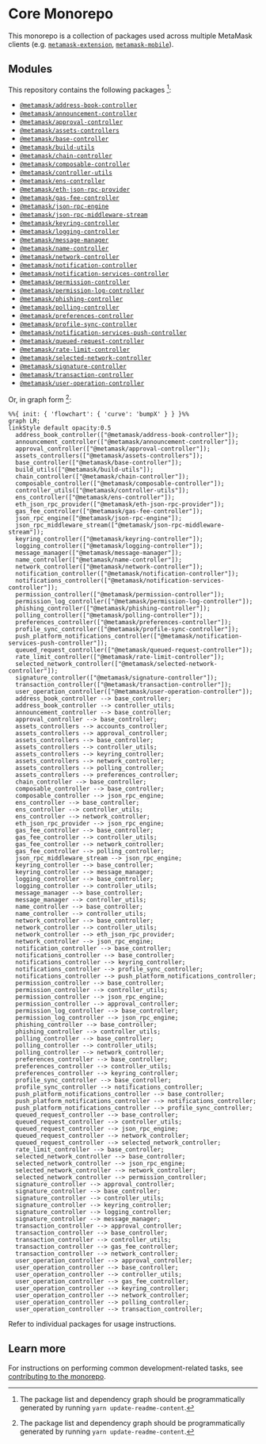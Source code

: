 # Core Monorepo

This monorepo is a collection of packages used across multiple MetaMask clients (e.g. [`metamask-extension`](https://github.com/MetaMask/metamask-extension/), [`metamask-mobile`](https://github.com/MetaMask/metamask-mobile/)).

## Modules

This repository contains the following packages [^fn1]:

<!-- start package list -->

- [`@metamask/address-book-controller`](packages/address-book-controller)
- [`@metamask/announcement-controller`](packages/announcement-controller)
- [`@metamask/approval-controller`](packages/approval-controller)
- [`@metamask/assets-controllers`](packages/assets-controllers)
- [`@metamask/base-controller`](packages/base-controller)
- [`@metamask/build-utils`](packages/build-utils)
- [`@metamask/chain-controller`](packages/chain-controller)
- [`@metamask/composable-controller`](packages/composable-controller)
- [`@metamask/controller-utils`](packages/controller-utils)
- [`@metamask/ens-controller`](packages/ens-controller)
- [`@metamask/eth-json-rpc-provider`](packages/eth-json-rpc-provider)
- [`@metamask/gas-fee-controller`](packages/gas-fee-controller)
- [`@metamask/json-rpc-engine`](packages/json-rpc-engine)
- [`@metamask/json-rpc-middleware-stream`](packages/json-rpc-middleware-stream)
- [`@metamask/keyring-controller`](packages/keyring-controller)
- [`@metamask/logging-controller`](packages/logging-controller)
- [`@metamask/message-manager`](packages/message-manager)
- [`@metamask/name-controller`](packages/name-controller)
- [`@metamask/network-controller`](packages/network-controller)
- [`@metamask/notification-controller`](packages/notification-controller)
- [`@metamask/notification-services-controller`](packages/notification-services-controller)
- [`@metamask/permission-controller`](packages/permission-controller)
- [`@metamask/permission-log-controller`](packages/permission-log-controller)
- [`@metamask/phishing-controller`](packages/phishing-controller)
- [`@metamask/polling-controller`](packages/polling-controller)
- [`@metamask/preferences-controller`](packages/preferences-controller)
- [`@metamask/profile-sync-controller`](packages/profile-sync-controller)
- [`@metamask/notification-services-push-controller`](packages/notification-services-push-controller)
- [`@metamask/queued-request-controller`](packages/queued-request-controller)
- [`@metamask/rate-limit-controller`](packages/rate-limit-controller)
- [`@metamask/selected-network-controller`](packages/selected-network-controller)
- [`@metamask/signature-controller`](packages/signature-controller)
- [`@metamask/transaction-controller`](packages/transaction-controller)
- [`@metamask/user-operation-controller`](packages/user-operation-controller)

<!-- end package list -->

Or, in graph form [^fn1]:

<!-- start dependency graph -->

```mermaid
%%{ init: { 'flowchart': { 'curve': 'bumpX' } } }%%
graph LR;
linkStyle default opacity:0.5
  address_book_controller(["@metamask/address-book-controller"]);
  announcement_controller(["@metamask/announcement-controller"]);
  approval_controller(["@metamask/approval-controller"]);
  assets_controllers(["@metamask/assets-controllers"]);
  base_controller(["@metamask/base-controller"]);
  build_utils(["@metamask/build-utils"]);
  chain_controller(["@metamask/chain-controller"]);
  composable_controller(["@metamask/composable-controller"]);
  controller_utils(["@metamask/controller-utils"]);
  ens_controller(["@metamask/ens-controller"]);
  eth_json_rpc_provider(["@metamask/eth-json-rpc-provider"]);
  gas_fee_controller(["@metamask/gas-fee-controller"]);
  json_rpc_engine(["@metamask/json-rpc-engine"]);
  json_rpc_middleware_stream(["@metamask/json-rpc-middleware-stream"]);
  keyring_controller(["@metamask/keyring-controller"]);
  logging_controller(["@metamask/logging-controller"]);
  message_manager(["@metamask/message-manager"]);
  name_controller(["@metamask/name-controller"]);
  network_controller(["@metamask/network-controller"]);
  notification_controller(["@metamask/notification-controller"]);
  notifications_controller(["@metamask/notification-services-controller"]);
  permission_controller(["@metamask/permission-controller"]);
  permission_log_controller(["@metamask/permission-log-controller"]);
  phishing_controller(["@metamask/phishing-controller"]);
  polling_controller(["@metamask/polling-controller"]);
  preferences_controller(["@metamask/preferences-controller"]);
  profile_sync_controller(["@metamask/profile-sync-controller"]);
  push_platform_notifications_controller(["@metamask/notification-services-push-controller"]);
  queued_request_controller(["@metamask/queued-request-controller"]);
  rate_limit_controller(["@metamask/rate-limit-controller"]);
  selected_network_controller(["@metamask/selected-network-controller"]);
  signature_controller(["@metamask/signature-controller"]);
  transaction_controller(["@metamask/transaction-controller"]);
  user_operation_controller(["@metamask/user-operation-controller"]);
  address_book_controller --> base_controller;
  address_book_controller --> controller_utils;
  announcement_controller --> base_controller;
  approval_controller --> base_controller;
  assets_controllers --> accounts_controller;
  assets_controllers --> approval_controller;
  assets_controllers --> base_controller;
  assets_controllers --> controller_utils;
  assets_controllers --> keyring_controller;
  assets_controllers --> network_controller;
  assets_controllers --> polling_controller;
  assets_controllers --> preferences_controller;
  chain_controller --> base_controller;
  composable_controller --> base_controller;
  composable_controller --> json_rpc_engine;
  ens_controller --> base_controller;
  ens_controller --> controller_utils;
  ens_controller --> network_controller;
  eth_json_rpc_provider --> json_rpc_engine;
  gas_fee_controller --> base_controller;
  gas_fee_controller --> controller_utils;
  gas_fee_controller --> network_controller;
  gas_fee_controller --> polling_controller;
  json_rpc_middleware_stream --> json_rpc_engine;
  keyring_controller --> base_controller;
  keyring_controller --> message_manager;
  logging_controller --> base_controller;
  logging_controller --> controller_utils;
  message_manager --> base_controller;
  message_manager --> controller_utils;
  name_controller --> base_controller;
  name_controller --> controller_utils;
  network_controller --> base_controller;
  network_controller --> controller_utils;
  network_controller --> eth_json_rpc_provider;
  network_controller --> json_rpc_engine;
  notification_controller --> base_controller;
  notifications_controller --> base_controller;
  notifications_controller --> keyring_controller;
  notifications_controller --> profile_sync_controller;
  notifications_controller --> push_platform_notifications_controller;
  permission_controller --> base_controller;
  permission_controller --> controller_utils;
  permission_controller --> json_rpc_engine;
  permission_controller --> approval_controller;
  permission_log_controller --> base_controller;
  permission_log_controller --> json_rpc_engine;
  phishing_controller --> base_controller;
  phishing_controller --> controller_utils;
  polling_controller --> base_controller;
  polling_controller --> controller_utils;
  polling_controller --> network_controller;
  preferences_controller --> base_controller;
  preferences_controller --> controller_utils;
  preferences_controller --> keyring_controller;
  profile_sync_controller --> base_controller;
  profile_sync_controller --> notifications_controller;
  push_platform_notifications_controller --> base_controller;
  push_platform_notifications_controller --> notifications_controller;
  push_platform_notifications_controller --> profile_sync_controller;
  queued_request_controller --> base_controller;
  queued_request_controller --> controller_utils;
  queued_request_controller --> json_rpc_engine;
  queued_request_controller --> network_controller;
  queued_request_controller --> selected_network_controller;
  rate_limit_controller --> base_controller;
  selected_network_controller --> base_controller;
  selected_network_controller --> json_rpc_engine;
  selected_network_controller --> network_controller;
  selected_network_controller --> permission_controller;
  signature_controller --> approval_controller;
  signature_controller --> base_controller;
  signature_controller --> controller_utils;
  signature_controller --> keyring_controller;
  signature_controller --> logging_controller;
  signature_controller --> message_manager;
  transaction_controller --> approval_controller;
  transaction_controller --> base_controller;
  transaction_controller --> controller_utils;
  transaction_controller --> gas_fee_controller;
  transaction_controller --> network_controller;
  user_operation_controller --> approval_controller;
  user_operation_controller --> base_controller;
  user_operation_controller --> controller_utils;
  user_operation_controller --> gas_fee_controller;
  user_operation_controller --> keyring_controller;
  user_operation_controller --> network_controller;
  user_operation_controller --> polling_controller;
  user_operation_controller --> transaction_controller;
```

<!-- end dependency graph -->

Refer to individual packages for usage instructions.

## Learn more

For instructions on performing common development-related tasks, see [contributing to the monorepo](./docs/contributing.md).

[^fn1]: The package list and dependency graph should be programmatically generated by running `yarn update-readme-content`.
